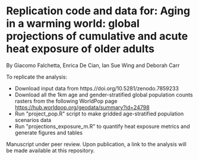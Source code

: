 # Replication code and data for: Aging in a warming world: global  projections of cumulative and acute heat exposure of older adults
By Giacomo Falchetta, Enrica De Cian, Ian Sue Wing and Deborah Carr

To replicate the analysis:
- Download input data from https.//doi.org/10.5281/zenodo.7859233
- Download all the 1km age and gender-stratified global population counts rasters from the following WorldPop page https://hub.worldpop.org/geodata/summary?id=24798
- Run "project_pop.R" script to make gridded age-stratified population scenarios data
- Run "projections_exposure_m.R" to quantify heat exposure metrics and generate figures and tables 

Manuscript under peer review. Upon publication, a link to the analysis will be made available at this repository.
